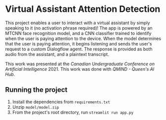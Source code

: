 # Virtual Assistant Attention Detection
This project enables a user to interact with a virtual assistant by simply
speaking to it (no activation phrase required)!
The app is powered by an MTCNN face recognition model, and a CNN classifier
trained to identify when the user is paying attention to the device. When the
model determines that the user is paying attention, it begins listening and
sends the user's request to a custom Dialogflow agent. The response is provided
as both audio from the assistant, and a plaintext transcript.

This work was presented at the *Canadian Undergraduate Conference on Artificial
Intelligence* 2021. This work was done with *QMIND - Queen's AI Hub*.

## Running the project
1. Install the dependencies from `requirements.txt`
2. Unzip `model/model.zip`
3. From the project's root directory, run `streamlit run app.py`
